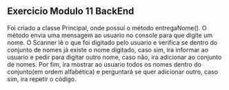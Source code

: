 ## Exercicio Modulo 11 BackEnd
Foi criado a classe Principal, onde possuí o método entregaNome().
O método envia uma mensagem ao usuario no console para que digite um nome.
O Scanner lê o que foi digitado pelo usuario e verifica se dentro do conjunto de nomes já existe o nome digitado, caso sim, ira informar ao usuario e pedir para digitar outro nome, caso não, ira adicionar ao conjunto de nomes.
Por fim, ira mostrar ao usuario todos os nomes dentro do conjunto(em ordem alfabética) e perguntará se quer adicionar outro, caso sim, ira repetir o código.
